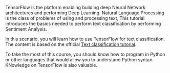TensorFlow is the platform enabling building deep Neural Network architectures and performing Deep Learning. Natural Language Processing is the class of problems of using and processing text, This tutorial introduces the basics needed to perform text classification by performing Sentiment Analysis.

In this scenario, you will learn how to use TensorFlow for text classification. The content is based on the official [Text classification tutorial](https://www.tensorflow.org/hub/tutorials/text_classification_with_tf_hub).

To take the most of this course, you should know how to program in Python or other languages that would allow you to understand Python syntax. KNowledge on TensorFlow is also valuable.
